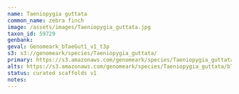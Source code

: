 ```yaml
---
name: Taeniopygia guttata
common_name: zebra finch
image: /assets/images/Taeniopygia_guttata.jpg
taxon_id: 59729
genbank:
geval: Genomeark_bTaeGut1_v1_t3p
s3: s3://genomeark/species/Taeniopygia_guttata/
primary: https://s3.amazonaws.com/genomeark/species/Taeniopygia_guttata/bTaeGut1/assembly_v1/bTaeGut1_v1.p.fasta.gz
alts: https://s3.amazonaws.com/genomeark/species/Taeniopygia_guttata/bTaeGut1/assembly_v1/bTaeGut1_v1.h.fasta.gz
status: curated scaffolds v1
notes:
---
```

